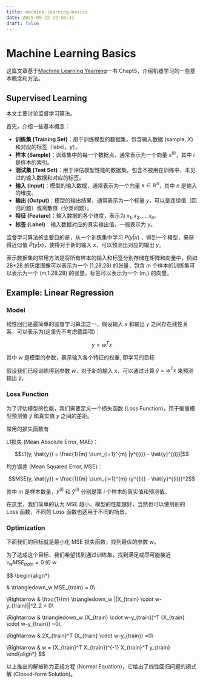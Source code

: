 ```yaml
---
title: machine-learning-basics
date: 2025-09-22 22:50:31
draft: false
---
```


# Machine Learning Basics

这篇文章基于[Machine Learning Yearning](https://www.deeplearning.ai/machine-learning-yearning/)一书 Chapt5，介绍机器学习的一些基本概念和方法。

## Supervised Learning

本文主要讨论监督学习算法。

首先，介绍一些基本概念：

- **训练集 (Training Set)**：用于训练模型的数据集，包含输入数据 (sample, $X$)和对应的标签（label，$y$）。
- **样本 (Sample)**：训练集中的每一个数据点，通常表示为一个向量 $x^{(i)}$，其中 $i$ 是样本的索引。
- **测试集 (Test Set)**：用于评估模型性能的数据集，包含不被用在训练中，未见过的输入数据和对应的标签。
- **输入 (Input)**：模型的输入数据，通常表示为一个向量 $x \in \mathbb{R}^n$，其中 $n$ 是输入的维度。
- **输出 (Output)**：模型的输出结果，通常表示为一个标量 $y$，可以是连续值（回归问题）或离散值（分类问题）。
- **特征 (Feature)**：输入数据的各个维度，表示为 $x_1, x_2, \ldots, x_n$。
- **标签 (Label)**：输入数据对应的真实输出值，一般表示为 $y$。

监督学习算法的主要目的是，从一个训练集中学习 $P(y|x)$ ，得到一个模型，来获得近似值 $\hat{P}(y|x)$，使得对于新的输入 $x$，可以预测出对应的输出 $y$。

表示数据集的常用方法是将所有样本的输入和标签分别存储在矩阵和向量中，例如 28*28 的灰度图像可以表示为一个 (1,28,28) 的张量，包含 $m$ 个样本的训练集可以表示为一个 (m,1,28,28) 的张量，标签可以表示为一个 (m,) 的向量。

## Example: Linear Regression

### Model

线性回归是最简单的监督学习算法之一，假设输入 $x$ 和输出 $y$ 之间存在线性关系，可以表示为(这里先不考虑截距项)：

$$y = w^T x $$

其中 $w$ 是模型的参数，表示输入各个特征的权重, 即学习的目标

假设我们已经训练得到参数 $w$，对于新的输入 $x$，可以通过计算 $\hat{y} = w^T x$ 来预测输出 $\hat{y}$。

### Loss Function

为了评估模型的性能，我们需要定义一个损失函数 (Loss Function)，用于衡量模型预测值 $\hat{y}$ 和真实值 $y$ 之间的差距。

常用的损失函数有

L1损失 (Mean Absolute Error, MAE)：

$$L1(y, \hat{y}) = \frac{1}{m} \sum_{i=1}^{m} |y^{(i)} - \hat{y}^{(i)}|$$

均方误差 (Mean Squared Error, MSE)：

$$MSE(y, \hat{y}) = \frac{1}{m} \sum_{i=1}^{m} (y^{(i)} - \hat{y}^{(i)})^2$$

其中 $m$ 是样本数量，$y^{(i)}$ 和 $\hat{y}^{(i)}$ 分别是第 $i$ 个样本的真实值和预测值。

在这里，我们简单的认为 MSE 越小，模型的性能越好，当然也可以使用别的 Loss 函数，不同的 Loss 函数也适用于不同的场景。

### Optimization

下面我们的目标就是最小化 MSE 损失函数，找到最优的参数 $w$。

为了达成这个目标，我们希望找到通过训练集，找到满足或尽可能接近 $\triangledown_w MSE_{train}=0$ 的 $w$

$$
\begin{align*}
    
& \triangledown_w MSE_{train} = 0\\

\Rightarrow & \frac{1}{m} \triangledown_w ||X_{train} \cdot w-y_{train}||^2_2 = 0\\

\Rightarrow & \triangledown_w (X_{train} \cdot w-y_{train})^T (X_{train} \cdot w-y_{train}) =0\\

\Rightarrow & 2X_{train}^T (X_{train} \cdot w-y_{train}) =0\\

\Rightarrow & w = (X_{train}^T X_{train})^{-1} X_{train}^T y_{train}
\end{align*}
$$

以上推出的解被称为正规方程 (Normal Equation)，它给出了线性回归问题的闭式解 (Closed-form Solution)。